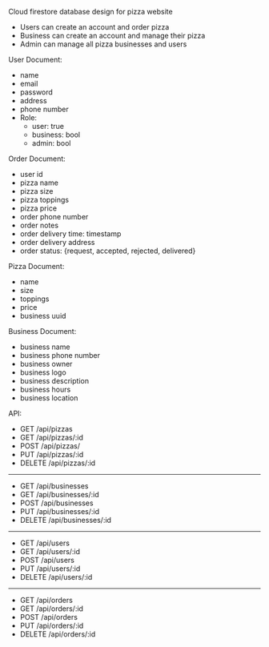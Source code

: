 Cloud firestore database design for pizza website
- Users can create an account and order pizza
- Business can create an account and manage their pizza
- Admin can manage all pizza businesses and users

User Document:
- name
- email
- password
- address
- phone number
- Role:
  - user: true
  - business: bool
  - admin: bool

Order Document:
- user id
- pizza name
- pizza size
- pizza toppings
- pizza price
- order phone number
- order notes
- order delivery time: timestamp
- order delivery address
- order status: {request, accepted, rejected, delivered}

Pizza Document:
- name
- size
- toppings
- price
- business uuid

Business Document:
- business name
- business phone number
- business owner
- business logo
- business description
- business hours
- business location

API:
- GET /api/pizzas
- GET /api/pizzas/:id
- POST /api/pizzas/
- PUT /api/pizzas/:id
- DELETE /api/pizzas/:id
****
- GET /api/businesses
- GET /api/businesses/:id
- POST /api/businesses
- PUT /api/businesses/:id
- DELETE /api/businesses/:id
****
- GET /api/users
- GET /api/users/:id
- POST /api/users
- PUT /api/users/:id
- DELETE /api/users/:id
****
- GET /api/orders
- GET /api/orders/:id
- POST /api/orders
- PUT /api/orders/:id
- DELETE /api/orders/:id




